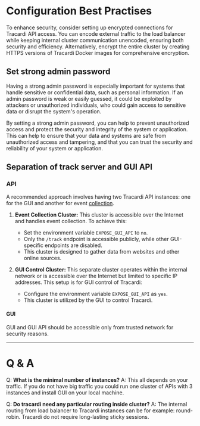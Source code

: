 # Configuration Best Practises

To enhance security, consider setting up encrypted connections for Tracardi API access. You can encode external traffic
to the load balancer while keeping internal cluster communication unencoded, ensuring both security and efficiency.
Alternatively, encrypt the entire cluster by creating HTTPS versions of Tracardi Docker images for comprehensive
encryption.

## Set strong admin password

Having a strong admin password is especially important for systems that handle sensitive or confidential data, such as
personal information. If an admin password is weak or easily guessed, it could be exploited by attackers or unauthorized
individuals, who could gain access to sensitive data or disrupt the system's operation.

By setting a strong admin password, you can help to prevent unauthorized access and protect the security and integrity
of the system or application. This can help to ensure that your data and systems are safe from unauthorized access and
tampering, and that you can trust the security and reliability of your system or application.

## Separation of track server and GUI API

### API

A recommended approach involves having two Tracardi API instances: one for the GUI and another for event [collection](../getting_started/processes/collection.md).

1. **Event Collection Cluster:** This cluster is accessible over the Internet and handles event collection. To achieve
   this:
    - Set the environment variable `EXPOSE_GUI_API` to `no`.
    - Only the `/track` endpoint is accessible publicly, while other GUI-specific endpoints are disabled.
    - This cluster is designed to gather data from websites and other online sources.

2. **GUI Control Cluster:** This separate cluster operates within the internal network or is accessible over the
   Internet but limited to specific IP addresses. This setup is for GUI control of Tracardi:
    - Configure the environment variable `EXPOSE_GUI_API` as `yes`.
    - This cluster is utilized by the GUI to control Tracardi.

#### GUI

GUI and GUI API should be accessible only from trusted network for security reasons.

-------------

# Q & A

Q: __What is the minimal number of instances?__
A: This all depends on your traffic. If you do not have big traffic you could run one cluster of APIs with 3 instances
and install GUI on your local machine.

Q: __Do tracardi need any particular routing inside cluster?__
A: The internal routing from load balancer to Tracardi instances can be for example: round-robin. Tracardi do not
require long-lasting sticky sessions.








